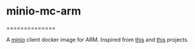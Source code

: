 # minio-mc-arm
==============

A [minio](https://min.io/) client docker image for ARM. Inspired from
[this](https://github.com/pixelchrome/minio-arm) and
[this](https://github.com/dimianstudio/minio-arm) projects.
